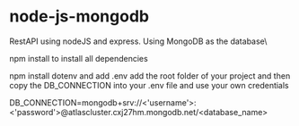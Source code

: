 # node-js-mongodb
RestAPI using nodeJS and express. Using MongoDB as the database\

npm install to install all dependencies

npm install dotenv and add .env add the root folder of your project
and then copy the DB_CONNECTION into your .env file and use your own credentials

DB_CONNECTION=mongodb+srv://<'username'>:<'password'>@atlascluster.cxj27hm.mongodb.net/<database_name>

